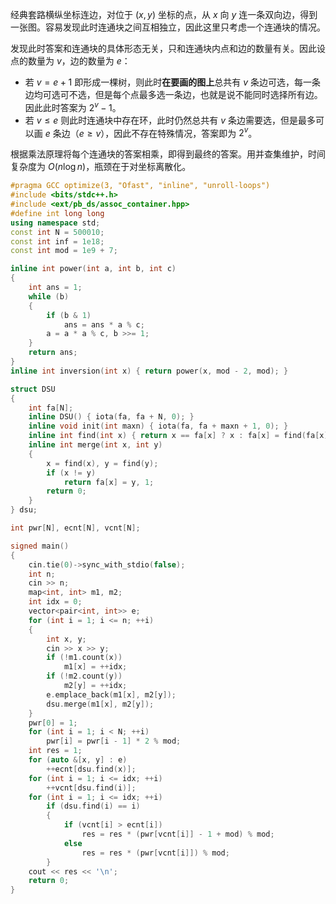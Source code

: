 经典套路横纵坐标连边，对位于 $(x,y)$ 坐标的点，从 $x$ 向 $y$ 连一条双向边，得到一张图。容易发现此时连通块之间互相独立，因此这里只考虑一个连通块的情况。

发现此时答案和连通块的具体形态无关，只和连通块内点和边的数量有关。因此设点的数量为 $v$，边的数量为 $e$：

+ 若 $v=e+1$ 即形成一棵树，则此时**在要画的图上**总共有 $v$ 条边可选，每一条边均可选可不选，但是每个点最多选一条边，也就是说不能同时选择所有边。因此此时答案为 $2^v-1$。
+ 若 $v\le e$ 则此时连通块中存在环，此时仍然总共有 $v$ 条边需要选，但是最多可以画 $e$ 条边（$e\ge v$），因此不存在特殊情况，答案即为 $2^v$。

根据乘法原理将每个连通块的答案相乘，即得到最终的答案。用并查集维护，时间复杂度为 $O(n\log n)$，瓶颈在于对坐标离散化。

```cpp
#pragma GCC optimize(3, "Ofast", "inline", "unroll-loops")
#include <bits/stdc++.h>
#include <ext/pb_ds/assoc_container.hpp>
#define int long long
using namespace std;
const int N = 500010;
const int inf = 1e18;
const int mod = 1e9 + 7;

inline int power(int a, int b, int c)
{
    int ans = 1;
    while (b)
    {
        if (b & 1)
            ans = ans * a % c;
        a = a * a % c, b >>= 1;
    }
    return ans;
}
inline int inversion(int x) { return power(x, mod - 2, mod); }

struct DSU
{
    int fa[N];
    inline DSU() { iota(fa, fa + N, 0); }
    inline void init(int maxn) { iota(fa, fa + maxn + 1, 0); }
    inline int find(int x) { return x == fa[x] ? x : fa[x] = find(fa[x]); }
    inline int merge(int x, int y)
    {
        x = find(x), y = find(y);
        if (x != y)
            return fa[x] = y, 1;
        return 0;
    }
} dsu;

int pwr[N], ecnt[N], vcnt[N];

signed main()
{
    cin.tie(0)->sync_with_stdio(false);
    int n;
    cin >> n;
    map<int, int> m1, m2;
    int idx = 0;
    vector<pair<int, int>> e;
    for (int i = 1; i <= n; ++i)
    {
        int x, y;
        cin >> x >> y;
        if (!m1.count(x))
            m1[x] = ++idx;
        if (!m2.count(y))
            m2[y] = ++idx;
        e.emplace_back(m1[x], m2[y]);
        dsu.merge(m1[x], m2[y]);
    }
    pwr[0] = 1;
    for (int i = 1; i < N; ++i)
        pwr[i] = pwr[i - 1] * 2 % mod;
    int res = 1;
    for (auto &[x, y] : e)
        ++ecnt[dsu.find(x)];
    for (int i = 1; i <= idx; ++i)
        ++vcnt[dsu.find(i)];
    for (int i = 1; i <= idx; ++i)
        if (dsu.find(i) == i)
        {
            if (vcnt[i] > ecnt[i])
                res = res * (pwr[vcnt[i]] - 1 + mod) % mod;
            else
                res = res * (pwr[vcnt[i]]) % mod;
        }
    cout << res << '\n';
    return 0;
}
```